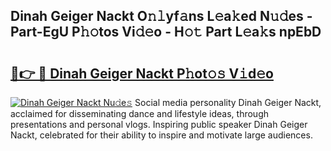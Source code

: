 ## Dinah Geiger Nackt O𝚗𝚕yf𝚊ns L𝚎a𝚔ed N𝚞𝚍es - Part-EgU P𝚑𝚘tos Vi𝚍𝚎o - H𝚘𝚝 Part L𝚎a𝚔s npEbD

# <h2><a href="http://kf2t4s3.oniu.top/?m=Dinah+Geiger+Nackt">🔗👉 🔴 Dinah Geiger Nackt P𝚑ot𝚘𝚜 V𝚒d𝚎o</a></h2>

[![Dinah Geiger Nackt Nu𝚍e𝚜](https://i.imgur.com/0qMVB7G.gif)](http://kf2t4s3.oniu.top/?m=Dinah+Geiger+Nackt)
Social media personality Dinah Geiger Nackt, acclaimed for disseminating dance and lifestyle ideas, through presentations and personal vlogs. Inspiring public speaker Dinah Geiger Nackt, celebrated for their ability to inspire and motivate large audiences.  
